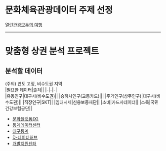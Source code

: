 # 문화체육관광데이터 주제 선정

[열린관광모두의 여행](https://access.visitkorea.or.kr/main/main.do)

	














---

# 맞춤형 상권 분석 프로젝트 

## 분석할 데이터
(주의) 연도 고정, 비수도권 지역  
|필요한 데이터|출처||
|-|-|-|  
|유동인구|대구시(비수도권)||
|승하차인구(교통카드)|||
|주거인구(상주인구)|대구시(비수도권)||
|직장인구|SKT||
|임대시세|신용보증재단||
|소비|카드사데이터||
|소득|국민건강보험공단||


- <a href="https://www.bigdata-culture.kr/bigdata/user/data_market/detail.do?id=0c8caa4d-3f34-4b27-a6d4-f1558037e391">문화플랫폼(X)</a>
- <a href="https://data.kostat.go.kr/sbchome/serviceData/svcOfrDataList.do?curMenuNo=OPT_21_01_02_0">통계데이터센터</a>
- <a href="http://stat.daegu.go.kr/basicStats/subjectStatsTree.do">대구통계</a>
- <a href="https://data.daegu.go.kr/open/main.do">D-데이터허브</a>
- <a href="https://sgis.kostat.go.kr/developer/html/main.html">개발지원센터</a>


